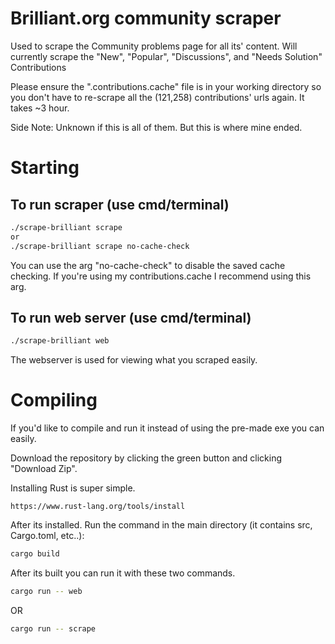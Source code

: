 # Brilliant.org community scraper
Used to scrape the Community problems page for all its' content. Will currently scrape the "New", "Popular", "Discussions", and "Needs Solution" Contributions

Please ensure the ".contributions.cache" file is in your working directory so you don't have to re-scrape all the (121,258) contributions' urls again. It takes ~3 hour.

Side Note: Unknown if this is all of them. But this is where mine ended.

# Starting

## To run scraper (use cmd/terminal)
```bash
./scrape-brilliant scrape
or
./scrape-brilliant scrape no-cache-check
```
You can use the arg "no-cache-check" to disable the saved cache checking. If you're using my contributions.cache I recommend using this arg.


## To run web server (use cmd/terminal)
```bash
./scrape-brilliant web
```

The webserver is used for viewing what you scraped easily.


# Compiling

If you'd like to compile and run it instead of using the pre-made exe you can easily.

Download the repository by clicking the green button and clicking "Download Zip".

Installing Rust is super simple.
```
https://www.rust-lang.org/tools/install
```

After its installed. Run the command in the main directory (it contains src, Cargo.toml, etc..):
```bash
cargo build
```

After its built you can run it with these two commands.
```bash
cargo run -- web
```
OR
```bash
cargo run -- scrape
```